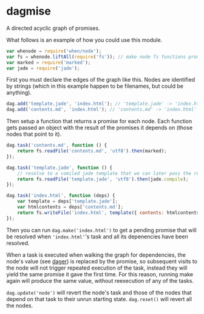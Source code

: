 # dagmise

A directed acyclic graph of promises.

What follows is an example of how you could use this module.

```javascript
var whenode = require('when/node');
var fs = whenode.liftAll(require('fs')); // make node fs functions promise like
var marked = require('marked');
var jade = require('jade');
```

First you must declare the edges of the graph like this. Nodes are identified by strings (which in this example happen to be filenames, but could be anything).

```javascript
dag.add('template.jade', 'index.html'); // 'template.jade' -> 'index.html'
dag.add('contents.md', 'index.html'); // 'contents.md' -> 'index.html'
```

Then setup a function that returns a promise for each node. Each function gets passed an object with the result of the promises it depends on (those nodes that point to it).

```javascript
dag.task('contents.md', function () {
    return fs.readFile('contents.md', 'utf8').then(marked);
});

dag.task('template.jade', function () {
    // resolve to a comiled jade template that we can later pass the rendered markdown as locals to.
    return fs.readFile('template.jade', 'utf8').then(jade.compile);
});

dag.task('index.html', function (deps) {
    var template = deps['template.jade'];
    var htmlcontents = deps['contents.md'];
    return fs.writeFile('index.html', template({ contents: htmlcontents }));
});
```


Then you can run `dag.make('index.html')` to get a pending promise that will be resolved when `'index.html'`'s task and all its depenencies have been resolved.

When a task is executed when walking the graph for dependencies, the node's value (see [dager](https://github.com/spelufo/dager)) is replaced by the promise, so subsequent visits to the node will not trigger repeated execution of the task, instead they will yield the same promise it gave the first time. For this reason, running make again will produce the same value, without reexecution of any of the tasks.

`dag.update('node')` will revert the node's task and those of the nodes that depend on that task to their unrun starting state. `dag.reset()` will revert all the nodes.
